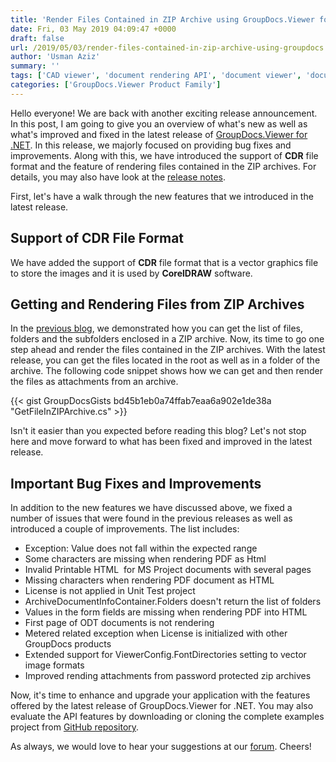 ```yaml
---
title: 'Render Files Contained in ZIP Archive using GroupDocs.Viewer for .NET 19.4'
date: Fri, 03 May 2019 04:09:47 +0000
draft: false
url: /2019/05/03/render-files-contained-in-zip-archive-using-groupdocs.viewer-for-.net-19.4/
author: 'Usman Aziz'
summary: ''
tags: ['CAD viewer', 'document rendering API', 'document viewer', 'document viewer API for .net', 'DWG viewer', 'Office Viewer', 'PDF viewer', 'Rendering Archive']
categories: ['GroupDocs.Viewer Product Family']
---
```


Hello everyone! We are back with another exciting release announcement. In this post, I am going to give you an overview of what's new as well as what's improved and fixed in the latest release of [GroupDocs.Viewer for .NET](https://products.groupdocs.com/viewer/net). In this release, we majorly focused on providing bug fixes and improvements. Along with this, we have introduced the support of **CDR** file format and the feature of rendering files contained in the ZIP archives. For details, you may also have look at the [release notes](https://docs.groupdocs.com/display/viewernet/GroupDocs.Viewer+for+.NET+19.4+Release+Notes).

First, let's have a walk through the new features that we introduced in the latest release.

## Support of CDR File Format

We have added the support of **CDR** file format that is a vector graphics file to store the images and it is used by **CorelDRAW** software.

## Getting and Rendering Files from ZIP Archives

In the [previous blog](https://blog.groupdocs.com/2019/03/30/groupdocs.viewer-for-.net-19.3-is-released/), we demonstrated how you can get the list of files, folders and the subfolders enclosed in a ZIP archive. Now, its time to go one step ahead and render the files contained in the ZIP archives. With the latest release, you can get the files located in the root as well as in a folder of the archive. The following code snippet shows how we can get and then render the files as attachments from an archive.

{{< gist GroupDocsGists bd45b1eb0a74ffab7eaa6a902e1de38a "GetFileInZIPArchive.cs" >}}

Isn't it easier than you expected before reading this blog? Let's not stop here and move forward to what has been fixed and improved in the latest release.

## Important Bug Fixes and Improvements

In addition to the new features we have discussed above, we fixed a number of issues that were found in the previous releases as well as introduced a couple of improvements. The list includes:

*   Exception: Value does not fall within the expected range
*   Some characters are missing when rendering PDF as Html
*   Invalid Printable HTML  for MS Project documents with several pages
*   Missing characters when rendering PDF document as HTML
*   License is not applied in Unit Test project
*   ArchiveDocumentInfoContainer.Folders doesn't return the list of folders
*   Values in the form fields are missing when rendering PDF into HTML
*   First page of ODT documents is not rendering
*   Metered related exception when License is initialized with other GroupDocs products
*   Extended support for ViewerConfig.FontDirectories setting to vector image formats
*   Improved rending attachments from password protected zip archives

Now, it's time to enhance and upgrade your application with the features offered by the latest release of GroupDocs.Viewer for .NET. You may also evaluate the API features by downloading or cloning the complete examples project from [GitHub repository](https://github.com/groupdocs-viewer/GroupDocs.Viewer-for-.NET).

As always, we would love to hear your suggestions at our [forum](https://forum.groupdocs.com/). Cheers!




